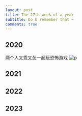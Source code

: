 ```yaml
---
layout: post
title: The 27th week of a year
subtitle: Do U remember that ~
comments: true
---
```


## 2020
两个人又乖又怂一起玩恐怖游戏
![p](https://s2.loli.net/2023/12/22/4o5mYxvfQ1Sj3TN.jpg)


## 2021


## 2022


## 2023

